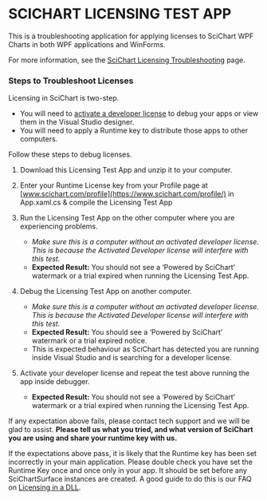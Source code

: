 # SCICHART LICENSING TEST APP

This is a troubleshooting application for applying licenses to SciChart WPF Charts in both WPF applications and WinForms.

For more information, see the [SciChart Licensing Troubleshooting](https://www.scichart.com/licensing-scichart-wpf/) page.


### Steps to Troubleshoot Licenses

Licensing in SciChart is two-step.

- You will need to [activate a developer license](https://www.scichart.com/licensing-scichart-wpf/) to debug your apps or view them in the Visual Studio designer.
- You will need to apply a Runtime key to distribute those apps to other computers.

Follow these steps to debug licenses.

1. Download this Licensing Test App and unzip it to your computer.
2. Enter your Runtime License key from your Profile page at [www.scichart.com/profile](https://www.scichart.com/profile/) in App.xaml.cs & compile the Licensing Test App
3. Run the Licensing Test App on the other computer where you are experiencing problems.

   - _Make sure this is a computer without an activated developer license. This is because the Activated Developer license will interfere with this test._<br/>
   - **Expected Result:** You should not see a ‘Powered by SciChart’ watermark or a trial expired when running the Licensing Test App.<br/>


4. Debug the Licensing Test App on another computer.
    - _Make sure this is a computer without an activated developer license. This is because the Activated Developer license will interfere with this test._
    - **Expected Result:** You should see a ‘Powered by SciChart’ watermark or a trial expired notice.
    - This is expected behaviour as SciChart has detected you are running inside Visual Studio and is searching for a developer license.


5. Activate your developer license and repeat the test above running the app inside debugger.
    - **Expected Result:** You should not see a ‘Powered by SciChart’ watermark or a trial expired when running the Licensing Test App.

If any expectation above fails, please contact tech support and we will be glad to assist. **Please tell us what you tried, and what version of SciChart you are using and share your runtime key with us.**

If the expectations above pass, it is likely that the Runtime key has been set incorrectly in your main application. Please double check you have set the Runtime Key once and once only in your app. It should be set before any SciChartSurface instances are created. A good guide to do this is our FAQ on [Licensing in a DLL](https://www.scichart.com/questions/question/license-in-dll).



